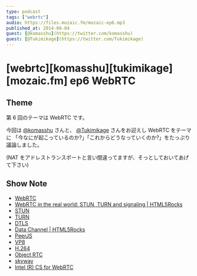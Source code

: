 ```yaml
---
type: podcast
tags: ["webrtc"]
audio: https://files.mozaic.fm/mozaic-ep6.mp3
published_at: 2014-08-04
guest: [@komasshu](https://twitter.com/komasshu)
guest: [@Tukimikage](https://twitter.com/Tukimikage)
---
```


# [webrtc][komasshu][tukimikage][mozaic.fm] ep6 WebRTC

## Theme

第 6 回のテーマは WebRTC です。

今回は [@komasshu](https://twitter.com/komasshu) さんと、 [@Tukimikage](https://twitter.com/Tukimikage) さんをお迎えし WebRTC をテーマに 「今なにが起こっているのか?」「これからどうなっていくのか?」をたっぷり議論しました。

(NAT をアドレストランスポートと言い間違ってますが、そっとしておいてあげて下さい)

## Show Note

- [WebRTC](http://www.webrtc.org/)
- [WebRTC in the real world: STUN, TURN and signaling \| HTML5Rocks](http://www.html5rocks.com/en/tutorials/webrtc/infrastructure/)
- [STUN](http://tools.ietf.org/html/rfc3489)
- [TURN](http://tools.ietf.org/html/rfc5766)
- [DTLS](http://tools.ietf.org/html/rfc6347)
- [Data Channel \| HTML5Rocks](http://www.html5rocks.com/ja/tutorials/webrtc/datachannels/)
- [PeerJS](http://peerjs.com/)
- [VP8](http://ja.wikipedia.org/wiki/VP8)
- [H.264](http://ja.wikipedia.org/wiki/H264)
- [Object RTC](http://ortc.org/)
- [skyway](http://nttcom.github.io/skyway/)
- [Intel (R) CS for WebRTC](https://software.intel.com/sites/landingpage/webrtc/)
